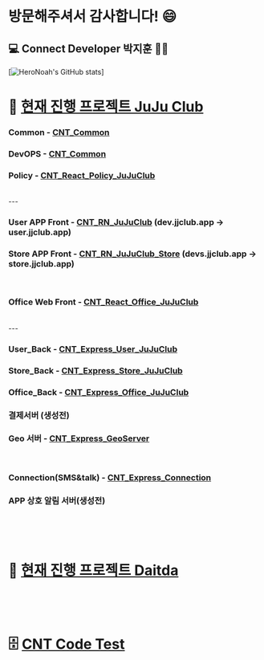 # 방문해주셔서 감사합니다! 😄  

## :computer: Connect Developer 박지훈 👨‍💻
[![HeroNoah's GitHub stats](https://github-readme-stats.vercel.app/api?username=heronoah&count_private=true)]



# :beer: [현재 진행 프로젝트 JuJu Club](https://github.com/users/HeroNoah/projects/7)

### Common - [CNT_Common](https://github.com/HeroNoah/CNT_Common)
### DevOPS - [CNT_Common](https://github.com/HeroNoah/CNT_DevOPS)
### Policy - [CNT_React_Policy_JuJuClub](https://github.com/HeroNoah/CNT_React_Policy_JuJuClub)
<br />
---

### User APP Front - [CNT_RN_JuJuClub](https://github.com/HeroNoah/CNT_RN_JuJuClub) (dev.jjclub.app → user.jjclub.app)
### Store APP Front - [CNT_RN_JuJuClub_Store](https://github.com/HeroNoah/CNT_RN_JuJuClub_Store) (devs.jjclub.app → store.jjclub.app)
<br />

### Office Web Front - [CNT_React_Office_JuJuClub](https://github.com/HeroNoah/CNT_React_Office_JuJuClub) 
<br />
---

### User_Back - [CNT_Express_User_JuJuClub](https://github.com/HeroNoah/CNT_Express_User_JuJuClub)
### Store_Back - [CNT_Express_Store_JuJuClub](https://github.com/HeroNoah/CNT_Express_Store_JuJuClub)
### Office_Back - [CNT_Express_Office_JuJuClub](https://github.com/HeroNoah/CNT_Express_Office_JuJuClub)
### 결제서버 (생성전)
### Geo 서버 - [CNT_Express_GeoServer](https://github.com/HeroNoah/CNT_Express_GeoServer)
<br />

### Connection(SMS&talk) - [CNT_Express_Connection](https://github.com/HeroNoah/CNT_Express_Connection)
### APP 상호 알림 서버(생성전)
<br />
<br />
<br />

# :office: [현재 진행 프로젝트 Daitda](https://github.com/users/HeroNoah/projects/5)
<br />
<br />
<br />

# :file_cabinet: [CNT Code Test](https://github.com/users/HeroNoah/projects/8)
